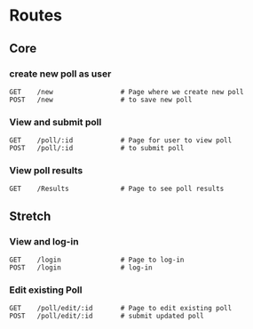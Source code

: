 # Routes

## Core

### create new poll as user

    GET    /new                 # Page where we create new poll
    POST   /new                 # to save new poll

### View and submit poll

    GET    /poll/:id            # Page for user to view poll
    POST   /poll/:id            # to submit poll

### View poll results

    GET    /Results             # Page to see poll results

## Stretch

### View and log-in

    GET    /login               # Page to log-in
    POST   /login               # log-in

### Edit existing Poll

    GET    /poll/edit/:id       # Page to edit existing poll
    POST   /poll/edit/:id       # submit updated poll
